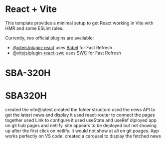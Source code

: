 # React + Vite

This template provides a minimal setup to get React working in Vite with HMR and some ESLint rules.

Currently, two official plugins are available:

- [@vitejs/plugin-react](https://github.com/vitejs/vite-plugin-react/blob/main/packages/plugin-react/README.md) uses [Babel](https://babeljs.io/) for Fast Refresh
- [@vitejs/plugin-react-swc](https://github.com/vitejs/vite-plugin-react-swc) uses [SWC](https://swc.rs/) for Fast Refresh

# SBA-320H

# SBA320H

created the vite@latest
created the folder structure
used the news API to get the latest news and display it
used react-router to connect the pages together
used Link to configure it
used useState and useRef
diployed app on git hub pages and netlify.
site appears to be deployed but not showing up after the first click on netlify. it would not show at all on git poages.
App works perfectly on VS code.
created a carousel to display the fetched news
